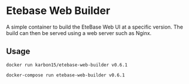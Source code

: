 # Etebase Web Builder

A simple container to build the EteBase Web UI at a specific version.
The build can then be served using a web server such as Nginx.

## Usage
`docker run karbon15/etebase-web-builder v0.6.1`

`docker-compose run etebase-web-builder v0.6.1`
